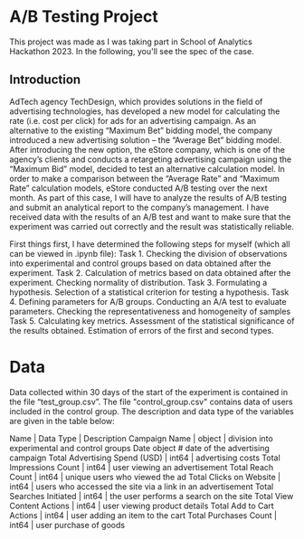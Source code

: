 # A/B Testing Project
This project was made as I was taking part in School of Analytics Hackathon 2023. In the following, you'll see the spec of the case.

## Introduction
AdTech agency TechDesign, which provides solutions in the field of advertising technologies, has developed a new model for calculating the rate (i.e. cost per click) for ads for an advertising campaign. As an alternative to the existing “Maximum Bet” bidding model, the company introduced a new advertising solution – the “Average Bet” bidding model.
After introducing the new option, the eStore company, which is one of the agency’s clients and conducts a retargeting advertising campaign using the “Maximum Bid” model, decided to test an alternative calculation model.
In order to make a comparison between the “Average Rate” and “Maximum Rate” calculation models, eStore conducted A/B testing over the next month. As part of this case, I will have to analyze the results of A/B testing and submit an analytical report to the company’s management. I have received data with the results of an A/B test and want to make sure that the experiment was carried out correctly and the result was statistically reliable.

First things first, I have determined the following steps for myself (which all can be viewed in .ipynb file):
Task 1. Checking the division of observations into experimental and control groups based on data obtained after the experiment.
Task 2. Calculation of metrics based on data obtained after the experiment. Checking normality of distribution.
Task 3. Formulating a hypothesis. Selection of a statistical criterion for testing a hypothesis.
Task 4. Defining parameters for A/B groups. Conducting an A/A test to evaluate parameters. Checking the representativeness and homogeneity of samples
Task 5. Calculating key metrics. Assessment of the statistical significance of the results obtained. Estimation of errors of the first and second types.

# Data
Data collected within 30 days of the start of the experiment is contained in the file “test_group.csv”. The file "control_group.csv" contains data of users included in the control group. The description and data type of the variables are given in the table below:

Name | Data Type | Description
Campaign Name | object | division into experimental and control groups Date object # date of the advertising campaign
Total Advertising Spend (USD) | int64 | advertising costs
Total Impressions Count | int64 | user viewing an advertisement
Total Reach Count | int64 | unique users who viewed the ad
Total Clicks on Website | int64 | users who accessed the site via a link in an advertisement
Total Searches Initiated | int64 | the user performs a search on the site
Total View Content Actions | int64 | user viewing product details
Total Add to Cart Actions | int64 | user adding an item to the cart
Total Purchases Count | int64 | user purchase of goods
